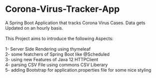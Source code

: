 # Corona-Virus-Tracker-App

A Spring Boot Application that tracks Corona Virus Cases. 
Data gets Updated on an hourly basis.
<br>
<br>
This Project aims to introduce the following Aspects:
<br>
<br>
1- Server Side Rendering using thymeleaf
<br>
2- some featchers of Spring Boot like @Scheduled
<br>
3- using new Features of Java 12 HTTPClient
<br>
4- parsing CSV File using commons CSV Liberary
<br>
5- adding Bootstrap for application.properties file for some nice styling
